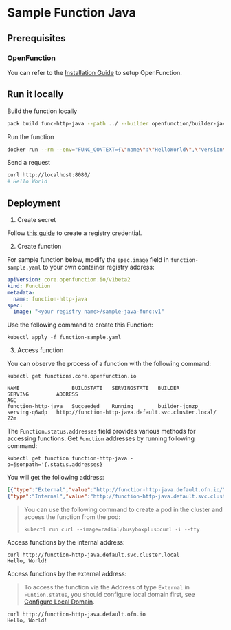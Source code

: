# Sample Function Java

## Prerequisites

### OpenFunction

You can refer to the [Installation Guide](https://openfunction.dev/docs/getting-started/installation/) to setup OpenFunction.

## Run it locally

Build the function locally

  ```sh
  pack build func-http-java --path ../ --builder openfunction/builder-java:v2-18 --env FUNC_NAME="dev.openfunction.samples.HttpFunctionImpl"  --env FUNC_CLEAR_SOURCE=true
  ```

Run the function

  ```sh
  docker run --rm --env="FUNC_CONTEXT={\"name\":\"HelloWorld\",\"version\":\"v1.0.0\",\"port\":\"8080\",\"runtime\":\"Knative\"}" --env="CONTEXT_MODE=self-host" --name func-http-java -p 8080:8080 func-http-java
  ```

Send a request

  ```sh
  curl http://localhost:8080/
  # Hello World
  ```

## Deployment

1. Create secret

Follow [this guide](https://openfunction.dev/docs/getting-started/quickstarts/prerequisites/#registry-credential) to create a registry credential.

2. Create function

For sample function below, modify the ``spec.image`` field in ``function-sample.yaml`` to your own container registry address:

  ```yaml
  apiVersion: core.openfunction.io/v1beta2
  kind: Function
  metadata:
    name: function-http-java
  spec:
    image: "<your registry name>/sample-java-func:v1"
  ```

Use the following command to create this Function:

  ```shell
  kubectl apply -f function-sample.yaml
  ```

3. Access function

You can observe the process of a function with the following command:

  ```shell
  kubectl get functions.core.openfunction.io
   
  NAME                 BUILDSTATE   SERVINGSTATE   BUILDER         SERVING         ADDRESS                                                         AGE
  function-http-java   Succeeded    Running        builder-jgnzp   serving-q6wdp   http://function-http-java.default.svc.cluster.local/               22m
  ```

The `Function.status.addresses` field provides various methods for accessing functions.
Get `Function` addresses by running following command:

  ```shell
  kubectl get function function-http-java -o=jsonpath='{.status.addresses}'
  ```

You will get the following address:
   
  ```json
  [{"type":"External","value":"http://function-http-java.default.ofn.io/"},
  {"type":"Internal","value":"http://function-http-java.default.svc.cluster.local/"}]
  ```

  > You can use the following command to create a pod in the cluster and access the function from the pod:
  >
  > ```shell
  > kubectl run curl --image=radial/busyboxplus:curl -i --tty
  > ```

Access functions by the internal address:

  ```shell
  curl http://function-http-java.default.svc.cluster.local
  Hello, World!
   ```

Access functions by the external address:
  > To access the function via the Address of type `External` in `Funtion.status`, you should configure local domain first, see [Configure Local Domain](https://openfunction.dev/docs/operations/networking/local-domain/).

  ```shell
  curl http://function-http-java.default.ofn.io
  Hello, World!
  ```
   
